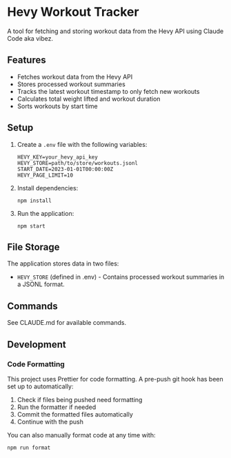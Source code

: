 # Hevy Workout Tracker

A tool for fetching and storing workout data from the Hevy API using Claude Code aka vibez.

## Features

- Fetches workout data from the Hevy API
- Stores processed workout summaries
- Tracks the latest workout timestamp to only fetch new workouts
- Calculates total weight lifted and workout duration
- Sorts workouts by start time

## Setup

1. Create a `.env` file with the following variables:

   ```
   HEVY_KEY=your_hevy_api_key
   HEVY_STORE=path/to/store/workouts.jsonl
   START_DATE=2023-01-01T00:00:00Z
   HEVY_PAGE_LIMIT=10
   ```

2. Install dependencies:

   ```
   npm install
   ```

3. Run the application:
   ```
   npm start
   ```

## File Storage

The application stores data in two files:

- `HEVY_STORE` (defined in .env) - Contains processed workout summaries in a JSONL format.

## Commands

See CLAUDE.md for available commands.

## Development

### Code Formatting

This project uses Prettier for code formatting. A pre-push git hook has been set up to automatically:

1. Check if files being pushed need formatting
2. Run the formatter if needed
3. Commit the formatted files automatically
4. Continue with the push

You can also manually format code at any time with:

```
npm run format
```
